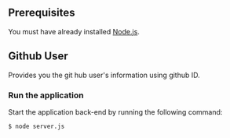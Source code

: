 ## Prerequisites

You must have already installed [Node.js](https://nodejs.org/).

## Github User

Provides you the git hub user's information using github ID.


### Run the application

Start the application back-end by running the following command:

```
$ node server.js 
```
